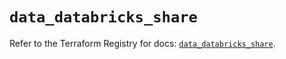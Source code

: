 # `data_databricks_share`

Refer to the Terraform Registry for docs: [`data_databricks_share`](https://registry.terraform.io/providers/databricks/databricks/1.75.0/docs/data-sources/share).

